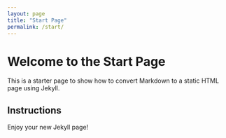 ```yaml
---
layout: page
title: "Start Page"
permalink: /start/
---
```


# Welcome to the Start Page

This is a starter page to show how to convert Markdown to a static HTML page using Jekyll.

## Instructions



Enjoy your new Jekyll page!

